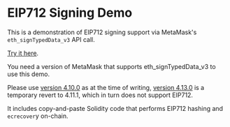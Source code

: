 # EIP712 Signing Demo

This is a demonstration of EIP712 signing support via MetaMask's
`eth_signTypedData_v3` API call.

[Try it here](https://weijiekoh.github.io/eip712-signing-demo/index.html).

You need a version of MetaMask that supports eth_signTypedData_v3 to use this
demo.

Please use [version 4.10.0](https://github.com/MetaMask/metamask-extension/releases/tag/v4.10.0)
as at the time of writing, [version 4.13.0](https://github.com/MetaMask/metamask-extension/releases/tag/v4.13.0)
is a temporary revert to 4.11.1, which in turn does not support EIP712.

It includes copy-and-paste Solidity code that performs EIP712 hashing and
`ecrecover`y on-chain. 
